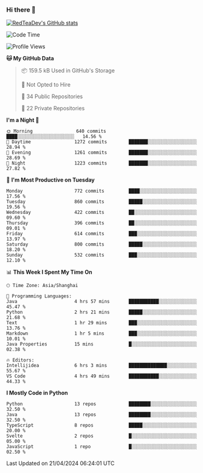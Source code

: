 ### Hi there 👋

<!--
**RedTeaDev/RedTeaDev** is a ✨ _special_ ✨ repository because its `README.md` (this file) appears on your GitHub profile.

Here are some ideas to get you started:

- 🔭 I’m currently working on ...
- 🌱 I’m currently learning ...
- 👯 I’m looking to collaborate on ...
- 🤔 I’m looking for help with ...
- 💬 Ask me about ...
- 📫 How to reach me: ...
- 😄 Pronouns: ...
- ⚡ Fun fact: ...
-->

<!--
[![wakatime](https://wakatime.com/badge/user/6b101ed0-04c0-4490-9283-eb61f2efff96.svg)](https://wakatime.com/@6b101ed0-04c0-4490-9283-eb61f2efff96)
!-->

[![RedTeaDev's GitHub stats](https://github-readme-stats.vercel.app/api?username=RedTeaDev)](https://github.com/anuraghazra/github-readme-stats)
<!--
[![willianrod's wakatime stats](https://github-readme-stats.vercel.app/api/wakatime?username=RedTeaDev)](https://github.com/anuraghazra/github-readme-stats)
!-->
<!--START_SECTION:waka-->
![Code Time](http://img.shields.io/badge/Code%20Time-2%2C155%20hrs%2038%20mins-blue)

![Profile Views](http://img.shields.io/badge/Profile%20Views-0-blue)

**🐱 My GitHub Data** 

> 📦 159.5 kB Used in GitHub's Storage 
 > 
> 🚫 Not Opted to Hire
 > 
> 📜 34 Public Repositories 
 > 
> 🔑 22 Private Repositories 
 > 
**I'm a Night 🦉** 

```text
🌞 Morning                640 commits         ████░░░░░░░░░░░░░░░░░░░░░   14.56 % 
🌆 Daytime                1272 commits        ███████░░░░░░░░░░░░░░░░░░   28.94 % 
🌃 Evening                1261 commits        ███████░░░░░░░░░░░░░░░░░░   28.69 % 
🌙 Night                  1223 commits        ███████░░░░░░░░░░░░░░░░░░   27.82 % 
```
📅 **I'm Most Productive on Tuesday** 

```text
Monday                   772 commits         ████░░░░░░░░░░░░░░░░░░░░░   17.56 % 
Tuesday                  860 commits         █████░░░░░░░░░░░░░░░░░░░░   19.56 % 
Wednesday                422 commits         ██░░░░░░░░░░░░░░░░░░░░░░░   09.60 % 
Thursday                 396 commits         ██░░░░░░░░░░░░░░░░░░░░░░░   09.01 % 
Friday                   614 commits         ███░░░░░░░░░░░░░░░░░░░░░░   13.97 % 
Saturday                 800 commits         █████░░░░░░░░░░░░░░░░░░░░   18.20 % 
Sunday                   532 commits         ███░░░░░░░░░░░░░░░░░░░░░░   12.10 % 
```


📊 **This Week I Spent My Time On** 

```text
🕑︎ Time Zone: Asia/Shanghai

💬 Programming Languages: 
Java                     4 hrs 57 mins       ███████████░░░░░░░░░░░░░░   45.47 % 
Python                   2 hrs 21 mins       █████░░░░░░░░░░░░░░░░░░░░   21.68 % 
Text                     1 hr 29 mins        ███░░░░░░░░░░░░░░░░░░░░░░   13.76 % 
Markdown                 1 hr 5 mins         ███░░░░░░░░░░░░░░░░░░░░░░   10.01 % 
Java Properties          15 mins             █░░░░░░░░░░░░░░░░░░░░░░░░   02.38 % 

🔥 Editors: 
Intellijidea             6 hrs 3 mins        ██████████████░░░░░░░░░░░   55.67 % 
VS Code                  4 hrs 49 mins       ███████████░░░░░░░░░░░░░░   44.33 % 
```

**I Mostly Code in Python** 

```text
Python                   13 repos            ████████░░░░░░░░░░░░░░░░░   32.50 % 
Java                     13 repos            ████████░░░░░░░░░░░░░░░░░   32.50 % 
TypeScript               8 repos             █████░░░░░░░░░░░░░░░░░░░░   20.00 % 
Svelte                   2 repos             █░░░░░░░░░░░░░░░░░░░░░░░░   05.00 % 
JavaScript               1 repo              █░░░░░░░░░░░░░░░░░░░░░░░░   02.50 % 
```




 Last Updated on 21/04/2024 06:24:01 UTC
<!--END_SECTION:waka-->



